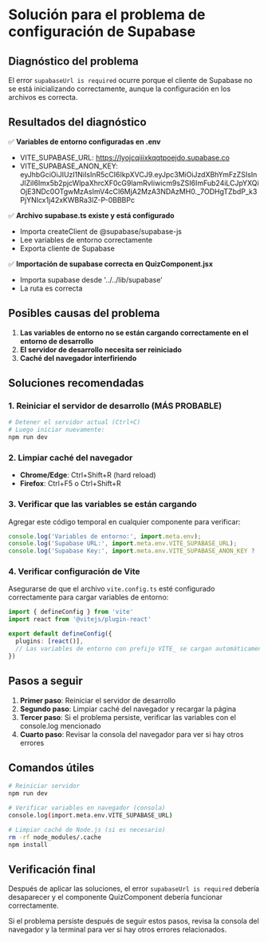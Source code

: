 # Solución para el problema de configuración de Supabase

## Diagnóstico del problema

El error `supabaseUrl is required` ocurre porque el cliente de Supabase no se está inicializando correctamente, aunque la configuración en los archivos es correcta.

## Resultados del diagnóstico

✅ **Variables de entorno configuradas en .env**
- VITE_SUPABASE_URL: https://lyojcqiiixkqqtpoejdo.supabase.co
- VITE_SUPABASE_ANON_KEY: eyJhbGciOiJIUzI1NiIsInR5cCI6IkpXVCJ9.eyJpc3MiOiJzdXBhYmFzZSIsInJlZiI6Imx5b2pjcWlpaXhrcXF0cG9lamRvIiwicm9sZSI6ImFub24iLCJpYXQiOjE3NDc0OTgwMzAsImV4cCI6MjA2MzA3NDAzMH0._7ODHgTZbdP_k3PjYNIcx1j42xKWBRa3lZ-P-0BBBPc

✅ **Archivo supabase.ts existe y está configurado**
- Importa createClient de @supabase/supabase-js
- Lee variables de entorno correctamente
- Exporta cliente de Supabase

✅ **Importación de supabase correcta en QuizComponent.jsx**
- Importa supabase desde '../../lib/supabase'
- La ruta es correcta

## Posibles causas del problema

1. **Las variables de entorno no se están cargando correctamente en el entorno de desarrollo**
2. **El servidor de desarrollo necesita ser reiniciado**
3. **Caché del navegador interfiriendo**

## Soluciones recomendadas

### 1. Reiniciar el servidor de desarrollo (MÁS PROBABLE)

```bash
# Detener el servidor actual (Ctrl+C)
# Luego iniciar nuevamente:
npm run dev
```

### 2. Limpiar caché del navegador

- **Chrome/Edge**: Ctrl+Shift+R (hard reload)
- **Firefox**: Ctrl+F5 o Ctrl+Shift+R

### 3. Verificar que las variables se están cargando

Agregar este código temporal en cualquier componente para verificar:

```javascript
console.log('Variables de entorno:', import.meta.env);
console.log('Supabase URL:', import.meta.env.VITE_SUPABASE_URL);
console.log('Supabase Key:', import.meta.env.VITE_SUPABASE_ANON_KEY ? '✅ Configurado' : '❌ No configurado');
```

### 4. Verificar configuración de Vite

Asegurarse de que el archivo `vite.config.ts` esté configurado correctamente para cargar variables de entorno:

```typescript
import { defineConfig } from 'vite'
import react from '@vitejs/plugin-react'

export default defineConfig({
  plugins: [react()],
  // Las variables de entorno con prefijo VITE_ se cargan automáticamente
})
```

## Pasos a seguir

1. **Primer paso**: Reiniciar el servidor de desarrollo
2. **Segundo paso**: Limpiar caché del navegador y recargar la página
3. **Tercer paso**: Si el problema persiste, verificar las variables con el console.log mencionado
4. **Cuarto paso**: Revisar la consola del navegador para ver si hay otros errores

## Comandos útiles

```bash
# Reiniciar servidor
npm run dev

# Verificar variables en navegador (consola)
console.log(import.meta.env.VITE_SUPABASE_URL)

# Limpiar caché de Node.js (si es necesario)
rm -rf node_modules/.cache
npm install
```

## Verificación final

Después de aplicar las soluciones, el error `supabaseUrl is required` debería desaparecer y el componente QuizComponent debería funcionar correctamente.

Si el problema persiste después de seguir estos pasos, revisa la consola del navegador y la terminal para ver si hay otros errores relacionados.
